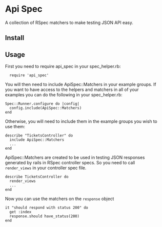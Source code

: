 Api Spec
========

A collection of RSpec matchers to make testing JSON API easy.

Install
-------

Usage
-----

First you need to require api_spec in your spec_helper.rb:

```
  require 'api_spec'
```

You will then need to include ApiSpec::Matchers in your example groups.
If you want to have access to the helpers and matchers in all of your examples you can do the following in your spec_helper.rb:

```
Spec::Runner.configure do |config|
  config.include(ApiSpec::Matchers)
end
```

Otherwise, you will need to include them in the example groups you wish to use them:

```
describe "TicketsController" do
  include ApiSpec::Matchers
  ...
end
```

ApiSpec::Matchers are created to be used in testing JSON responses
generated by rails in RSpec controller specs. So you need to call
`render_views` in your controller spec file.

```
describe TicketsController do
  render_views
  ...
end
```

Now you can use the matchers on the `response` object

```
it "should respond with status 200" do
  get :index
  response.should have_status(200)
end
```


